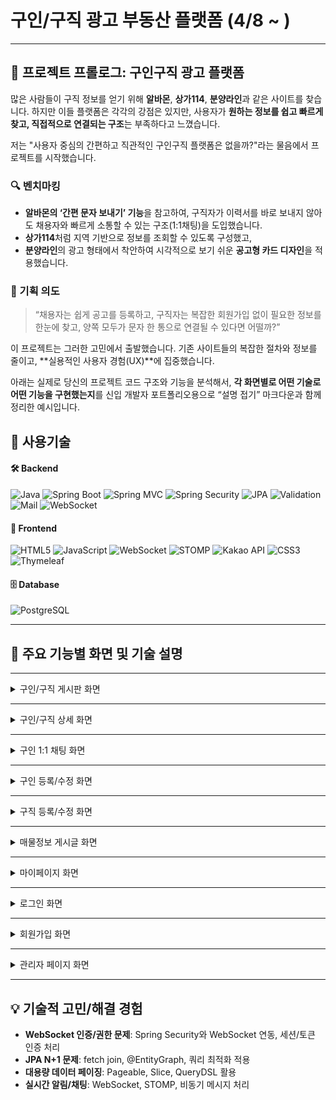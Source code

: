 # 구인/구직 광고 부동산 플랫폼 (4/8 ~ )
---

## 📝 프로젝트 프롤로그: 구인구직 광고 플랫폼

많은 사람들이 구직 정보를 얻기 위해 **알바몬**, **상가114**, **분양라인**과 같은 사이트를 찾습니다. 하지만 이들 플랫폼은 각각의 강점은 있지만, 사용자가 **원하는 정보를 쉽고 빠르게 찾고, 직접적으로 연결되는 구조**는 부족하다고 느꼈습니다.

저는 "사용자 중심의 간편하고 직관적인 구인구직 플랫폼은 없을까?"라는 물음에서 프로젝트를 시작했습니다.

### 🔍 벤치마킹

* **알바몬의 ‘간편 문자 보내기’ 기능**을 참고하여, 구직자가 이력서를 바로 보내지 않아도 채용자와 빠르게 소통할 수 있는 구조(1:1채팅)을 도입했습니다.
* **상가114**처럼 지역 기반으로 정보를 조회할 수 있도록 구성했고,
* **분양라인**의 광고 형태에서 착안하여 시각적으로 보기 쉬운 **공고형 카드 디자인**을 적용했습니다.

### 🎯 기획 의도

> “채용자는 쉽게 공고를 등록하고,
> 구직자는 복잡한 회원가입 없이 필요한 정보를 한눈에 찾고,
> 양쪽 모두가 문자 한 통으로 연결될 수 있다면 어떨까?”

이 프로젝트는 그러한 고민에서 출발했습니다.
기존 사이트들의 복잡한 절차와 정보를 줄이고, \*\*실용적인 사용자 경험(UX)\*\*에 집중했습니다.

아래는 실제로 당신의 프로젝트 코드 구조와 기능을 분석해서, **각 화면별로 어떤 기술로 어떤 기능을 구현했는지**를 신입 개발자 포트폴리오용으로 “설명 접기” 마크다운과 함께 정리한 예시입니다.
## 🚀 사용기술

#### 🛠️ Backend  
![Java](https://img.shields.io/badge/Java-007396?style=for-the-badge&logo=openjdk&logoColor=white)
![Spring Boot](https://img.shields.io/badge/Spring_Boot-6DB33F?style=for-the-badge&logo=spring-boot&logoColor=white)
![Spring MVC](https://img.shields.io/badge/Spring_MVC-6DB33F?style=for-the-badge&logo=spring&logoColor=white)
![Spring Security](https://img.shields.io/badge/Spring_Security-6DB33F?style=for-the-badge&logo=springsecurity&logoColor=white)
![JPA](https://img.shields.io/badge/JPA-59666C?style=for-the-badge&logo=hibernate&logoColor=white)
![Validation](https://img.shields.io/badge/Validation-ff9800?style=for-the-badge&logo=checkmarx&logoColor=white)
![Mail](https://img.shields.io/badge/Mail-CA4245?style=for-the-badge&logo=gmail&logoColor=white)
![WebSocket](https://img.shields.io/badge/WebSocket-333333?style=for-the-badge&logo=websockets&logoColor=white)

#### 🎨 Frontend  
![HTML5](https://img.shields.io/badge/HTML5-E34F26?style=for-the-badge&logo=html5&logoColor=white)
![JavaScript](https://img.shields.io/badge/JavaScript-F7DF1E?style=for-the-badge&logo=javascript&logoColor=black)
![WebSocket](https://img.shields.io/badge/WebSocket-000000?style=for-the-badge&logo=websockets&logoColor=white)
![STOMP](https://img.shields.io/badge/STOMP-FF6F00?style=for-the-badge&logo=stomp&logoColor=white)
![Kakao API](https://img.shields.io/badge/Kakao_API-FFCD00?style=for-the-badge&logo=kakao&logoColor=black)
![CSS3](https://img.shields.io/badge/CSS3-1572B6?style=for-the-badge&logo=css3&logoColor=white)
![Thymeleaf](https://img.shields.io/badge/Thymeleaf-005F0F?style=for-the-badge&logo=thymeleaf&logoColor=white)

#### 🗄️ Database  
![PostgreSQL](https://img.shields.io/badge/PostgreSQL-4169E1?style=for-the-badge&logo=postgresql&logoColor=white)

---

## 📸 주요 기능별 화면 및 기술 설명

---

<details>
<summary>구인/구직 게시판 화면</summary>

![구인게시판 전체](https://github.com/user-attachments/assets/0a0ee067-8b2b-40df-87d1-8bb0f101b4ee)
![구직 게시판](https://github.com/user-attachments/assets/2cbb77d6-5c0c-4c70-a719-5d0160e74232)

**기술 및 구현 포인트**
- **Spring Boot + JPA**로 구인/구직 게시글 CRUD 구현
- **검색/필터/페이징**: JPA Specification, Pageable, QueryDSL 활용
- **Thymeleaf**로 동적 HTML 렌더링, 게시글 리스트/카드형 UI
- **CSS Grid/Flexbox**로 반응형 카드 디자인
- **카테고리/지역 필터**: 프론트에서 select, 백엔드에서 동적 쿼리 처리

</details>

---

<details>
<summary>구인/구직 상세 화면</summary>

![구인상세](https://github.com/user-attachments/assets/45853d7a-35a6-437b-b89d-134a46a54f3e)
![구직상세](https://github.com/user-attachments/assets/1ae0ad63-b4d9-495f-a79f-34a71c7c99df)

**기술 및 구현 포인트**
- **Spring MVC**로 상세 페이지 라우팅 및 데이터 바인딩
- **JPA**로 게시글/작성자/댓글 등 연관관계 매핑
- **Thymeleaf**로 상세 정보, 지원/신청 버튼 등 동적 처리
- **권한 체크**: Spring Security로 본인/관리자만 수정/삭제 가능
- **지도 연동**: Kakao Map API로 위치 표시

</details>

---

<details>
<summary>구인 1:1 채팅 화면</summary>

![구인 11채팅](https://github.com/user-attachments/assets/2e600689-582d-4285-81d5-f2d0d13f5757)

**기술 및 구현 포인트**
- **WebSocket + STOMP**로 실시간 채팅 구현
- **Spring WebSocketConfig**로 엔드포인트/브로커 설정
- **JavaScript**에서 SockJS, Stomp.js로 실시간 메시지 송수신
- **채팅 메시지 DB 저장**: JPA + ChatMessage 엔티티
- **채팅방 권한/접근 제어**: Spring Security

</details>

---

<details>
<summary>구인 등록/수정 화면</summary>

![구인 등록 유료](https://github.com/user-attachments/assets/835dd4a2-bb77-49b8-b666-8743badc8dff)
![구인등록](https://github.com/user-attachments/assets/897ed99d-91ee-4b13-921d-ca88b8ff96b8)
![구인 수정 유료](https://github.com/user-attachments/assets/f8764311-5083-486d-abf0-66477d485c53)
![구인 수정 무료](https://github.com/user-attachments/assets/74920f76-6c18-44ea-be26-1fcb55afb617)

**기술 및 구현 포인트**
- **Spring Boot + JPA**로 게시글 등록/수정/삭제
- **Form Validation**: javax.validation, BindingResult, 커스텀 Validator
- **Thymeleaf**로 폼 렌더링 및 에러 메시지 표시
- **파일 업로드**: MultipartFile, S3/로컬 저장소 연동(선택)
- **유료/무료 구분**: DB 필드 및 비즈니스 로직 분기
- **지도 연동**: Kakao Map API로 위치 표시
</details>

---

<details>
<summary>구직 등록/수정 화면</summary>

![구직 등록](https://github.com/user-attachments/assets/738ab816-5b85-44a9-8442-51628704c931)
![구직수정](https://github.com/user-attachments/assets/80e490a5-a7bc-4d35-8aa8-93ee0579b8e4)

**기술 및 구현 포인트**
- **Spring Boot + JPA**로 구직자 프로필/이력서 등록/수정
- **폼 검증/에러 처리**: Validation, BindingResult
- **Thymeleaf**로 입력 폼, 미리보기, 수정 기능 구현

</details>

---

<details>
<summary>매물정보 게시글 화면</summary>

![매물게시판](https://github.com/user-attachments/assets/54948a6b-ca9e-458c-90fe-9ad76b6f2945)
![매물상세2](https://github.com/user-attachments/assets/175d203f-e5ff-4543-8a79-5fb2145b851d)

**기술 및 구현 포인트**
- **Spring Boot + JPA**로 매물정보 CRUD
- **Thymeleaf**로 매물 상세/목록 렌더링
- **이미지 업로드/썸네일**: 파일 업로드, 이미지 경로 관리

</details>

---

<details>
<summary>마이페이지 화면</summary>

![마이페이지](https://github.com/user-attachments/assets/13863d9c-155a-4375-bbda-4e7b60b6f880)
![마이페이지 게시글관리 목록](https://github.com/user-attachments/assets/639d477a-8063-44d0-be72-ac6cd914ab49)
![비밀번호 변경](https://github.com/user-attachments/assets/12e5d7cd-fb19-4e87-a076-2b645a95f828)
![마이페이지 회원정보수정](https://github.com/user-attachments/assets/42b27e27-73d0-4ec1-99a5-f86ad5432da5)

**기술 및 구현 포인트**
- **Spring Security**로 인증/인가, 마이페이지 접근 제어
- **JPA**로 사용자 정보/비밀번호/게시글 관리
- **Thymeleaf**로 마이페이지 UI, 비밀번호 변경, 회원정보 수정
- **결제내역/활동내역**: DB 연동, 리스트/상세 구현

</details>

---

<details>
<summary>로그인 화면</summary>

![로그인](https://github.com/user-attachments/assets/165eb072-437a-45b8-808e-2e1e115a741d)

**기술 및 구현 포인트**
- **Spring Security**로 로그인/로그아웃/세션 관리
- **비밀번호 암호화**: BCryptPasswordEncoder
- **Thymeleaf**로 로그인 폼, 에러 메시지 처리

</details>

---

<details>
<summary>회원가입 화면</summary>

![회원가입](https://github.com/user-attachments/assets/e23c3718-032a-4a57-bd2f-6d8eaa16faba)

**기술 및 구현 포인트**
- **Spring Security + JPA**로 회원가입/이메일 인증
- **이메일 인증**: JavaMailSender, 토큰 생성/검증
- **폼 검증**: Validation, 중복 체크, 에러 메시지 표시

</details>

---

<details>
<summary>관리자 페이지 화면</summary>

![메인 관리자 페이지](https://github.com/user-attachments/assets/04d10dec-22c4-4bd8-948e-2264c062e7b6)
![마이페이지 승인 대기](https://github.com/user-attachments/assets/7c070153-4117-4ee9-b4b4-af23336326c8)
![관리자 페이지 승인된 게시글](https://github.com/user-attachments/assets/3184897f-9224-4c6a-9f2a-0988b9302765)

**기술 및 구현 포인트**
- **Spring Security**로 관리자 권한 분리
- **JPA**로 게시글/회원/결제내역 관리
- **Thymeleaf**로 관리자 대시보드, 승인/거절/통계 UI
- **상태별 카드/리스트**: 승인대기/승인/거절 등 상태별 분기 처리

</details>

---

## 💡 기술적 고민/해결 경험
- **WebSocket 인증/권한 문제**: Spring Security와 WebSocket 연동, 세션/토큰 인증 처리
- **JPA N+1 문제**: fetch join, @EntityGraph, 쿼리 최적화 적용
- **대용량 데이터 페이징**: Pageable, Slice, QueryDSL 활용
- **실시간 알림/채팅**: WebSocket, STOMP, 비동기 메시지 처리
